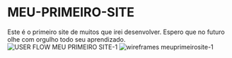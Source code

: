# MEU-PRIMEIRO-SITE
Este é o primeiro site de muitos que irei desenvolver. Espero que no futuro olhe com orgulho todo seu aprendizado.
![USER FLOW MEU PRIMEIRO SITE-1](https://user-images.githubusercontent.com/112964187/197021579-6da6c295-b57b-4bda-96a9-abf8b189627f.png)
![wireframes meuprimeirosite-1](https://user-images.githubusercontent.com/112964187/197058202-7da36011-f11f-4205-aab4-57bac30e1639.png)
